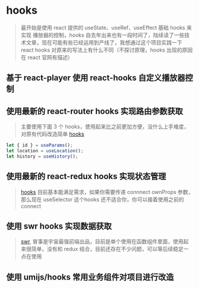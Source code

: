# hooks

> 最开始是使用 react 提供的 useState、useRef、useEffect 基础 hooks 来实现 播放器的控制，hooks 自去年出来也有一段时间了，陆续读了一些技术文章，现在可能有些已经运用到产线了，我想通过这个项目实践一下 react hooks 对原来的写法上有什么不同（不探讨原理，hooks 出现的原因在 react 官网有描述）

## 基于 react-player 使用 react-hooks 自定义播放器控制

## 使用最新的 react-router hooks 实现路由参数获取

> 主要使用下面 3 个 hooks，使用起来比之前更加方便，没什么上手难度，对原有代码改造简单 [hooks](https://reacttraining.com/react-router/web/api/Hooks)

```js
let { id } = useParams();
let location = useLocation();
let history = useHistory();
```

## 使用最新的 react-redux hooks 实现状态管理

> [hooks](https://react-redux.js.org/api/hooks) 目前基本能满足需求，如果你需要传递 connnect ownProps 参数，那么现在 useSelector 这个hooks 还不适合你，你可以接着使用之前的 connect

## 使用 swr hooks 实现数据获取

> [swr](https://github.com/zeit/swr), 冒事是宇宙最强前端出品，目前是单个使用在函数组件里面，使用起来很简单，没有和 redux 结合，目前还存在不少问题，可以等后续稳定一点在使用

## 使用 umijs/hooks 常用业务组件对项目进行改造
